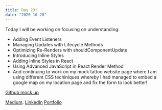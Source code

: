 ```yaml
---
title: Day 23!
date: "2020-10-20"
---
```


Today I will be working on focusing on understanding: 
- Adding Event Listeners
- Managing Updates with Lifecycle Methods
- Optimizing Re-Renders with shouldComponentUpdate
- Introducing Inline Styles
- Adding Inline Styles in React
- Using Advanced JavaScript in React Render Method
- And continuing to work on my mock tattoo website page where I am using different  CSS techiniques whereby I had managed to embed a google map on my location page and fix the form to look better!

[Github mock up](https://github.com/jokale/mock-up)




[Medium](https://medium.com/@kalemajoanna).
[LinkedIn](https://www.linkedin.com/in/joanna-e-kalema-a5a5b4136/)
[Portfolio](https://joannathedeveloper.netlify.app/)



